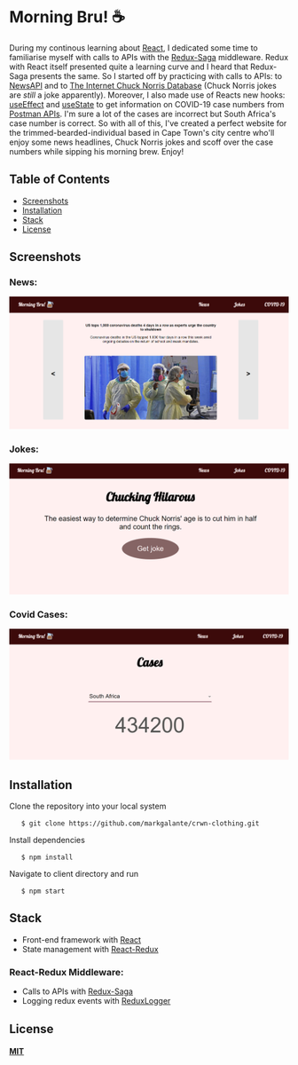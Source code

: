 # Morning Bru! ☕

During my continous learning about [React](https://reactjs.org/), I dedicated some time to familiarise myself with calls to APIs with the [Redux-Saga](https://redux-saga.js.org/) middleware. Redux with React itself presented quite a learning curve and I heard that Redux-Saga presents the same. So I started off by practicing with calls to APIs: to [NewsAPI](https://newsapi.org/) and to [The Internet Chuck Norris Database](https://api.icndb.com/) (Chuck Norris jokes are <em>still</em> a joke apparently). Moreover, I also made use of Reacts new hooks: [useEffect](https://reactjs.org/docs/hooks-effect.html) and [useState](https://reactjs.org/docs/hooks-state.html) to get information on COVID-19 case numbers from [Postman APIs](https://documenter.getpostman.com/view/10808728/SzS8rjbc?version=latest). I'm sure a lot of the cases are incorrect but South Africa's case number is correct. So with all of this, I've created a perfect website for the trimmed-bearded-individual based in Cape Town's city centre who'll enjoy some news headlines, Chuck Norris jokes and scoff over the case numbers while sipping his morning brew. Enjoy! 

## Table of Contents 
- [Screenshots](#screenshots)
- [Installation](#installation)
- [Stack](#stack)
- [License](#license)

## Screenshots
### News: 
![News](/screenshots/morning-bru-news.png)

### Jokes: 
![Joke](/screenshots/morning-bru-joke.png)

### Covid Cases: 
![Covid](/screenshots/morning-bru-covid.png) 

## Installation

Clone the repository into your local system
```
   $ git clone https://github.com/markgalante/crwn-clothing.git
```

Install dependencies
```
   $ npm install
```

Navigate to client directory and run
```
   $ npm start
```

## Stack
- Front-end framework with [React](https://reactjs.org/)
- State management with [React-Redux](https://react-redux.js.org/)

### React-Redux Middleware: 
- Calls to APIs with [Redux-Saga](https://redux-saga.js.org/)
- Logging redux events with [ReduxLogger](https://github.com/LogRocket/redux-logger)

## License
#### [MIT](./LICENSE)